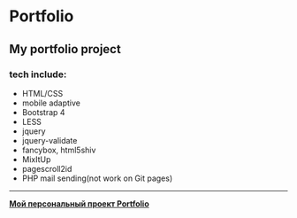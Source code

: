 # Portfolio

## My portfolio project
### tech include:
- HTML/CSS
- mobile adaptive
- Bootstrap 4
- LESS
- jquery
- jquery-validate
- fancybox, html5shiv
- MixItUp
- pagescroll2id
- PHP mail sending(not work on Git pages)
***
**[Мой персональный проект Portfolio](https://asya-zara.github.io/Portfolio/)**
